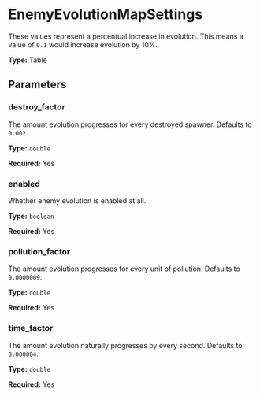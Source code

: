 # EnemyEvolutionMapSettings

These values represent a percentual increase in evolution. This means a value of `0.1` would increase evolution by 10%.

**Type:** Table

## Parameters

### destroy_factor

The amount evolution progresses for every destroyed spawner. Defaults to `0.002`.

**Type:** `double`

**Required:** Yes

### enabled

Whether enemy evolution is enabled at all.

**Type:** `boolean`

**Required:** Yes

### pollution_factor

The amount evolution progresses for every unit of pollution. Defaults to `0.0000009`.

**Type:** `double`

**Required:** Yes

### time_factor

The amount evolution naturally progresses by every second. Defaults to `0.000004`.

**Type:** `double`

**Required:** Yes

